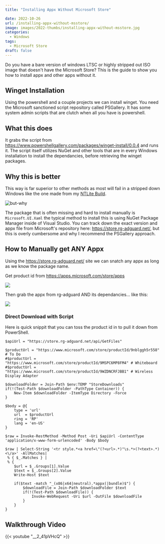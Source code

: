 ```yaml
---
title: "Installing Appx Without Microsoft Store"

date: 2022-10-26
url: /installing-appx-without-msstore/
image: images/2022-thumbs/installing-appx-without-msstore.jpg
categories:
  - Windows
tags:
  - Microsoft Store
draft: false
---
```

Do you have a bare version of windows LTSC or highly stripped out ISO image that doesn't have the Microsoft Store? This is the guide to show you how to install appx and other apps without it. 
<!--more-->

## Winget Installation

Using the powershell and a couple projects we can install winget. You need the Microsoft sanctioned script repository called PSGallery. It has some system admin scripts that are clutch when all you have is powershell. 

## What this does

It grabs the script from <https://www.powershellgallery.com/packages/winget-install/0.0.4> and runs it. The script itself utilizes NuGet and other tools that are in every Windows installation to install the dependancies, before retrieving the winget packages. 

## Why this is better

This way is far superior to other methods as most will fail in a stripped down Windows like the one made from my [NTLite Build](https://christitus.com/ntlite-guide/). 

![but-why](/images/2022/but-why.gif)

The package that is often missing and hard to install manually is `Microsoft.UI.Xaml` the typical method to install this is using NuGet Package Manager inside of Visual Studio. You can track down the exact version and appx file from Microsoft's repository here: <https://store.rg-adguard.net/>, but this is overly cumbersome and why I recommend the PSGallery approach.

## How to Manually get ANY Appx

Using the <https://store.rg-adguard.net/> site we can snatch any appx as long as we know the package name.

Get product id from <https://apps.microsoft.com/store/apps>

![](/images/2022/installing-appx-without-msstore/app-store.png)

Then grab the appx from rg-adguard AND its dependancies... like this:

![](/images/2022/installing-appx-without-msstore/rg-adguard.png)

### Direct Download with Script

Here is quick snippit that you can toss the product id in to pull it down from PowerShell. 

```
$apiUrl = "https://store.rg-adguard.net/api/GetFiles"

$productUrl = "https://www.microsoft.com/store/productId/9nblggh5r558" # To Do
#$productUrl = "https://www.microsoft.com/store/productId/9MSPC6MP8FM4" # Whiteboard
#$productUrl = "https://www.microsoft.com/store/productId/9WZDNCRFJBB1" # Wireless Display Adapter

$downloadFolder = Join-Path $env:TEMP "StoreDownloads"
if(!(Test-Path $downloadFolder -PathType Container)) {
    New-Item $downloadFolder -ItemType Directory -Force
}

$body = @{
    type = 'url'
    url  = $productUrl
    ring = 'RP'
    lang = 'en-US'
}

$raw = Invoke-RestMethod -Method Post -Uri $apiUrl -ContentType 'application/x-www-form-urlencoded' -Body $body

$raw | Select-String '<tr style.*<a href=\"(?<url>.*)"\s.*>(?<text>.*)<\/a>' -AllMatches|
 % { $_.Matches } |
 % { 
    $url = $_.Groups[1].Value
    $text = $_.Groups[2].Value
    Write-Host $text

    if($text -match "_(x86|x64|neutral).*appx(|bundle)$") {
        $downloadFile = Join-Path $downloadFolder $text
        if(!(Test-Path $downloadFile)) {
            Invoke-WebRequest -Uri $url -OutFile $downloadFile
        }
    }
}
```

## Walkthrough Video

{{< youtube "__2_41pVHcQ" >}}
